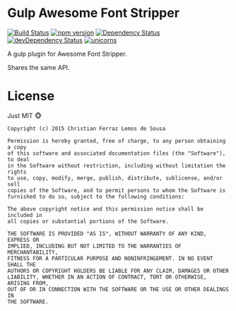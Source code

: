 # Gulp Awesome Font Stripper

[![Build Status](https://travis-ci.org/kress95/awesome-font-stripper.svg)](https://travis-ci.org/kress95/awesome-font-stripper) [![npm version](https://badge.fury.io/js/gulp-awesome-font-stripper.svg)](http://badge.fury.io/js/gulp-awesome-font-stripper) [![Dependency Status](https://david-dm.org/kress95/gulp-awesome-font-stripper.svg)](https://david-dm.org/kress95/gulp-awesome-font-stripper) [![devDependency Status](https://david-dm.org/kress95/gulp-awesome-font-stripper/dev-status.svg)](https://david-dm.org/kress95/gulp-awesome-font-stripper#info=devDependencies) [![unicorns](http://img.shields.io/badge/unicorn-approved-ff69b4.svg)]()

A gulp plugin for Awesome Font Stripper.

Shares the same API.

# License

Just MIT :monkey_face:

    Copyright (c) 2015 Christian Ferraz Lemos de Sousa

    Permission is hereby granted, free of charge, to any person obtaining a copy
    of this software and associated documentation files (the "Software"), to deal
    in the Software without restriction, including without limitation the rights
    to use, copy, modify, merge, publish, distribute, sublicense, and/or sell
    copies of the Software, and to permit persons to whom the Software is
    furnished to do so, subject to the following conditions:

    The above copyright notice and this permission notice shall be included in
    all copies or substantial portions of the Software.

    THE SOFTWARE IS PROVIDED "AS IS", WITHOUT WARRANTY OF ANY KIND, EXPRESS OR
    IMPLIED, INCLUDING BUT NOT LIMITED TO THE WARRANTIES OF MERCHANTABILITY,
    FITNESS FOR A PARTICULAR PURPOSE AND NONINFRINGEMENT. IN NO EVENT SHALL THE
    AUTHORS OR COPYRIGHT HOLDERS BE LIABLE FOR ANY CLAIM, DAMAGES OR OTHER
    LIABILITY, WHETHER IN AN ACTION OF CONTRACT, TORT OR OTHERWISE, ARISING FROM,
    OUT OF OR IN CONNECTION WITH THE SOFTWARE OR THE USE OR OTHER DEALINGS IN
    THE SOFTWARE.
